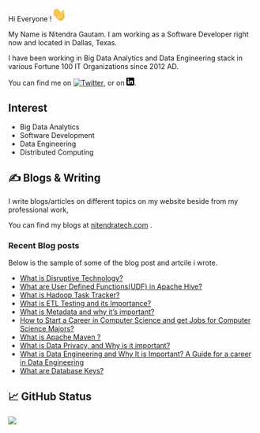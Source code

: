 Hi Everyone !<img src="https://github.com/nitendragautam/nitendragautam/raw/main/wave_gif.gif" width="30px">

My Name is Nitendra Gautam. I am working as a Software Developer right now and located in Dallas, Texas.

I have been working in Big Data Analytics and Data Engineering stack in various Fortune 100 IT  Organizations since 2012 AD.

You can find me on [![Twitter][1.2]][1],  or on [![LinkedIn][2.2]][2].

## Interest
* Big Data Analytics
* Software Development
* Data Engineering
* Distributed Computing



## &#x270d; Blogs & Writing

I write blogs/articles on different topics on my website beside from my professional work, 

You can find my blogs at [nitendratech.com](https://www.nitendratech.com/) .


### Recent Blog posts

Below is the sample of some of the blog post and artcile i wrote.

<!-- BLOG-POST-LIST:START -->
- [What is Disruptive Technology?](https://www.nitendratech.com/technology/disruptive-technology/?utm_source=rss&utm_medium=rss&utm_campaign=disruptive-technology)
- [What are User Defined Functions&lpar;UDF&rpar; in Apache Hive?](https://www.nitendratech.com/hive/user-defined-functions-udf-hive/?utm_source=rss&utm_medium=rss&utm_campaign=user-defined-functions-udf-hive)
- [What is Hadoop Task Tracker?](https://www.nitendratech.com/hadoop/what-is-hadoop-task-tracker/?utm_source=rss&utm_medium=rss&utm_campaign=what-is-hadoop-task-tracker)
- [What is ETL Testing and its Importance?](https://www.nitendratech.com/database/etl-testing/?utm_source=rss&utm_medium=rss&utm_campaign=etl-testing)
- [What is Metadata and why it’s important?](https://www.nitendratech.com/database/metadata-data-applications/?utm_source=rss&utm_medium=rss&utm_campaign=metadata-data-applications)
- [How to Start a Career in Computer Science and get Jobs for Computer Science Majors?](https://www.nitendratech.com/programming/career-computer-science/?utm_source=rss&utm_medium=rss&utm_campaign=career-computer-science)
- [What is Apache Maven ?](https://www.nitendratech.com/programming/apache-maven/?utm_source=rss&utm_medium=rss&utm_campaign=apache-maven)
- [What is Data Privacy, and Why is it important?](https://www.nitendratech.com/datascience/data-privacy/?utm_source=rss&utm_medium=rss&utm_campaign=data-privacy)
- [What is Data Engineering and Why It is Important? A Guide for a career in Data Engineering](https://www.nitendratech.com/datascience/data-engineering/?utm_source=rss&utm_medium=rss&utm_campaign=data-engineering)
- [What are Database Keys?](https://www.nitendratech.com/database/database-table-keys/?utm_source=rss&utm_medium=rss&utm_campaign=database-table-keys)
<!-- BLOG-POST-LIST:END -->

## &#x1f4c8; GitHub Status

<a href="https://github.com/nitendragautam/nitendragautam">
  <img align="center" src="https://github-readme-stats.vercel.app/api/top-langs/?username=nitendragautam&hide=java,html,tex&title_color=ffffff&text_color=c9cacc&icon_color=2bbc8a&bg_color=1d1f21&langs_count=3" />
</a>

<!-- links to social media icons -->
<!-- icons without padding -->
[1.2]: http://i.imgur.com/wWzX9uB.png 
[2.2]: https://raw.githubusercontent.com/nitendragautam/nitendragautam/master/linkedin-3-16.png 

<!-- links to your social media accounts -->
[1]: https://twitter.com/nitendra_tech
[2]: https://www.linkedin.com/in/nitendragautam/
